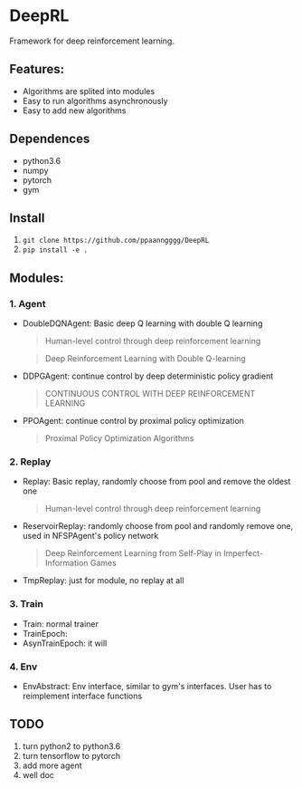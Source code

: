 # DeepRL

Framework for deep reinforcement learning.

## Features:

- Algorithms are splited into modules
- Easy to run algorithms asynchronously
- Easy to add new algorithms

## Dependences

- python3.6
- numpy
- pytorch
- gym

## Install

1. `git clone https://github.com/ppaanngggg/DeepRL`
2. `pip install -e .`

## Modules:

### 1\. Agent

- DoubleDQNAgent: Basic deep Q learning with double Q learning

  > Human-level control through deep reinforcement learning

  > Deep Reinforcement Learning with Double Q-learning

- DDPGAgent: continue control by deep deterministic policy gradient

  > CONTINUOUS CONTROL WITH DEEP REINFORCEMENT LEARNING

- PPOAgent: continue control by proximal policy optimization

  > Proximal Policy Optimization Algorithms

### 2\. Replay

- Replay: Basic replay, randomly choose from pool and remove the oldest one

  > Human-level control through deep reinforcement learning

- ReservoirReplay: randomly choose from pool and randomly remove one, used in NFSPAgent's policy network

  > Deep Reinforcement Learning from Self-Play in Imperfect-Information Games

- TmpReplay: just for module, no replay at all

### 3\. Train

- Train: normal trainer
- TrainEpoch:
- AsynTrainEpoch: it will

### 4\. Env

- EnvAbstract: Env interface, similar to gym's interfaces. User has to reimplement interface functions

## TODO

1. turn python2 to python3.6
2. turn tensorflow to pytorch
3. add more agent
4. well doc
